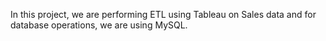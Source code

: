 In this project, we are performing ETL using Tableau on Sales data and for database operations, we are using MySQL.
